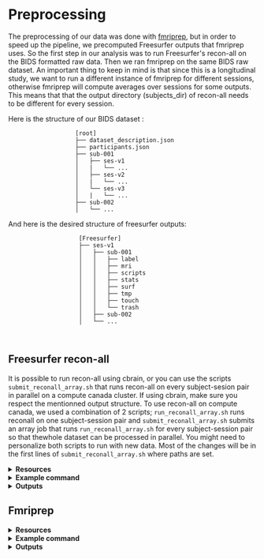 # Preprocessing

The preprocessing of our data was done with [fmriprep](https://fmriprep.org/en/stable/), but in order to speed up the pipeline, we precomputed Freesurfer outputs that fmriprep uses. So the first step in our analysis was to run Freesurfer's recon-all on the BIDS formatted raw data. Then we ran fmriprep on the same BIDS raw dataset. An important thing to keep in mind is that since this is a longitudinal study, we want to run a different instance of fmriprep for different sessions, otherwise fmriprep will compute averages over sessions for some outputs. 
This means that that the output directory (subjects_dir) of recon-all needs to be different for every session. 

Here is the structure of our BIDS dataset :
```
                   [root]
                   ├── dataset_description.json
                   ├── participants.json
                   ├── sub-001
                   │   ├── ses-v1
                   │   |   └── ...
                   │   ├── ses-v2
                   │   |   └── ...
                   │   └── ses-v3
                   │   |   └── ...
                   ├── sub-002
                   │   └── ...

```

And here is the desired structure of freesurfer outputs:

```
                    [Freesurfer]
                    ├── ses-v1
                    │   ├── sub-001
                    │   │   ├── label
                    │   │   ├── mri
                    │   │   ├── scripts
                    │   │   ├── stats
                    │   │   ├── surf
                    │   │   ├── tmp
                    │   │   ├── touch
                    │   │   └── trash
                    │   ├── sub-002
                    │   └── ...

    
```

## Freesurfer recon-all
It is possible to run recon-all using cbrain, or you can use the scripts `submit_reconall_array.sh` that runs recon-all on every subject-sesion pair in parallel on a compute canada cluster. If using cbrain, make sure you respect the mentionned output structure. To use recon-all on compute canada, we used a combination of 2 scripts; `run_reconall_array.sh` runs reconall on one subject-session pair and `submit_reconall_array.sh` submits an array job that runs `run_reconall_array.sh` for every subject-session pair so that thewhole dataset can be processed in parallel. You might need to personalize both scripts to run with new data. Most of the changes will be in the first lines of `submit_reconall_array.sh` where paths are set. 

<details><summary><b>Resources</b></summary>

- [recon-all wiki](https://surfer.nmr.mgh.harvard.edu/fswiki/recon-all)
- [Freesurfer docker image](https://hub.docker.com/r/freesurfer/freesurfer)

</details>

<details><summary><b>Example command</b></summary>
```
bash /home/ludoal/scratch/ChronicPainfMRI/preprocessing/submit_reconall_array.sh 
```
</details>


<details><summary><b>Outputs</b></summary>

</details>

## Fmriprep


<details><summary><b>Resources</b></summary>

</details>

<details><summary><b>Example command</b></summary>
  
</details>


<details><summary><b>Outputs</b></summary>

</details>

